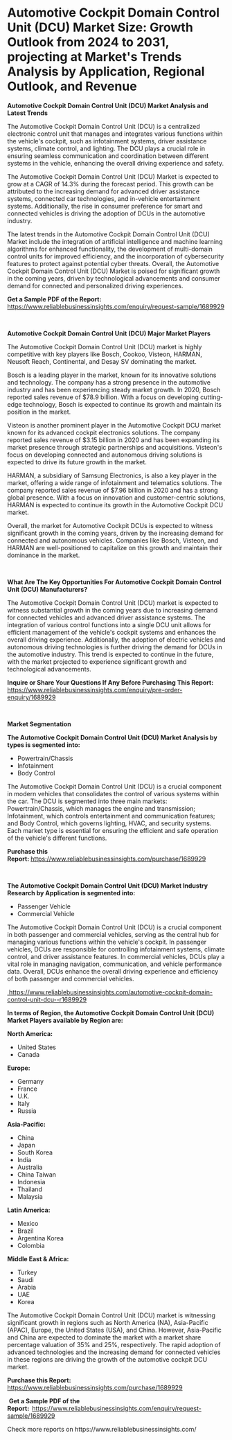 <p><h1>Automotive Cockpit Domain Control Unit (DCU) Market Size: Growth Outlook from 2024 to 2031, projecting at Market's Trends Analysis by Application, Regional Outlook, and Revenue</h1></p><p><strong>Automotive Cockpit Domain Control Unit (DCU) Market Analysis and Latest Trends</strong></p>
<p><p>The Automotive Cockpit Domain Control Unit (DCU) is a centralized electronic control unit that manages and integrates various functions within the vehicle's cockpit, such as infotainment systems, driver assistance systems, climate control, and lighting. The DCU plays a crucial role in ensuring seamless communication and coordination between different systems in the vehicle, enhancing the overall driving experience and safety.</p><p>The Automotive Cockpit Domain Control Unit (DCU) Market is expected to grow at a CAGR of 14.3% during the forecast period. This growth can be attributed to the increasing demand for advanced driver assistance systems, connected car technologies, and in-vehicle entertainment systems. Additionally, the rise in consumer preference for smart and connected vehicles is driving the adoption of DCUs in the automotive industry.</p><p>The latest trends in the Automotive Cockpit Domain Control Unit (DCU) Market include the integration of artificial intelligence and machine learning algorithms for enhanced functionality, the development of multi-domain control units for improved efficiency, and the incorporation of cybersecurity features to protect against potential cyber threats. Overall, the Automotive Cockpit Domain Control Unit (DCU) Market is poised for significant growth in the coming years, driven by technological advancements and consumer demand for connected and personalized driving experiences.</p></p>
<p><strong>Get a Sample PDF of the Report:&nbsp;</strong> <a href="https://www.reliablebusinessinsights.com/enquiry/request-sample/1689929">https://www.reliablebusinessinsights.com/enquiry/request-sample/1689929</a></p>
<p>&nbsp;</p>
<p><strong>Automotive Cockpit Domain Control Unit (DCU) Major Market Players</strong></p>
<p><p>The Automotive Cockpit Domain Control Unit (DCU) market is highly competitive with key players like Bosch, Cookoo, Visteon, HARMAN, Neusoft Reach, Continental, and Desay SV dominating the market. </p><p>Bosch is a leading player in the market, known for its innovative solutions and technology. The company has a strong presence in the automotive industry and has been experiencing steady market growth. In 2020, Bosch reported sales revenue of $78.9 billion. With a focus on developing cutting-edge technology, Bosch is expected to continue its growth and maintain its position in the market.</p><p>Visteon is another prominent player in the Automotive Cockpit DCU market known for its advanced cockpit electronics solutions. The company reported sales revenue of $3.15 billion in 2020 and has been expanding its market presence through strategic partnerships and acquisitions. Visteon's focus on developing connected and autonomous driving solutions is expected to drive its future growth in the market.</p><p>HARMAN, a subsidiary of Samsung Electronics, is also a key player in the market, offering a wide range of infotainment and telematics solutions. The company reported sales revenue of $7.96 billion in 2020 and has a strong global presence. With a focus on innovation and customer-centric solutions, HARMAN is expected to continue its growth in the Automotive Cockpit DCU market.</p><p>Overall, the market for Automotive Cockpit DCUs is expected to witness significant growth in the coming years, driven by the increasing demand for connected and autonomous vehicles. Companies like Bosch, Visteon, and HARMAN are well-positioned to capitalize on this growth and maintain their dominance in the market.</p></p>
<p>&nbsp;</p>
<p><strong>What Are The Key Opportunities For Automotive Cockpit Domain Control Unit (DCU) Manufacturers?</strong></p>
<p><p>The Automotive Cockpit Domain Control Unit (DCU) market is expected to witness substantial growth in the coming years due to increasing demand for connected vehicles and advanced driver assistance systems. The integration of various control functions into a single DCU unit allows for efficient management of the vehicle's cockpit systems and enhances the overall driving experience. Additionally, the adoption of electric vehicles and autonomous driving technologies is further driving the demand for DCUs in the automotive industry. This trend is expected to continue in the future, with the market projected to experience significant growth and technological advancements.</p></p>
<p><strong>Inquire or Share Your Questions If Any Before Purchasing This Report:</strong> <a href="https://www.reliablebusinessinsights.com/enquiry/pre-order-enquiry/1689929">https://www.reliablebusinessinsights.com/enquiry/pre-order-enquiry/1689929</a></p>
<p>&nbsp;</p>
<p><strong>Market Segmentation</strong></p>
<p><strong>The Automotive Cockpit Domain Control Unit (DCU) Market Analysis by types is segmented into:</strong></p>
<p><ul><li>Powertrain/Chassis</li><li>Infotainment</li><li>Body Control</li></ul></p>
<p><p>The Automotive Cockpit Domain Control Unit (DCU) is a crucial component in modern vehicles that consolidates the control of various systems within the car. The DCU is segmented into three main markets: Powertrain/Chassis, which manages the engine and transmission; Infotainment, which controls entertainment and communication features; and Body Control, which governs lighting, HVAC, and security systems. Each market type is essential for ensuring the efficient and safe operation of the vehicle's different functions.</p></p>
<p><strong>Purchase this Report:&nbsp;</strong><a href="https://www.reliablebusinessinsights.com/purchase/1689929">https://www.reliablebusinessinsights.com/purchase/1689929</a></p>
<p>&nbsp;</p>
<p><strong>The Automotive Cockpit Domain Control Unit (DCU) Market Industry Research by Application is segmented into:</strong></p>
<p><ul><li>Passenger Vehicle</li><li>Commercial Vehicle</li></ul></p>
<p><p>The Automotive Cockpit Domain Control Unit (DCU) is a crucial component in both passenger and commercial vehicles, serving as the central hub for managing various functions within the vehicle's cockpit. In passenger vehicles, DCUs are responsible for controlling infotainment systems, climate control, and driver assistance features. In commercial vehicles, DCUs play a vital role in managing navigation, communication, and vehicle performance data. Overall, DCUs enhance the overall driving experience and efficiency of both passenger and commercial vehicles.</p></p>
<p><a href="https://www.reliablebusinessinsights.com/automotive-cockpit-domain-control-unit-dcu--r1689929">&nbsp;https://www.reliablebusinessinsights.com/automotive-cockpit-domain-control-unit-dcu--r1689929</a></p>
<p><strong>In terms of Region, the Automotive Cockpit Domain Control Unit (DCU) Market Players available by Region are:</strong></p>
<p>
    <p> <strong> North America: </strong>
        <ul>
            <li>United States</li>
            <li>Canada</li>
        </ul>
        </p> 
    <p> <strong> Europe: </strong>
        <ul>
            <li>Germany</li>
            <li>France</li>
            <li>U.K.</li>
            <li>Italy</li>
            <li>Russia</li>
        </ul>
        </p> 
    <p> <strong> Asia-Pacific: </strong>
        <ul>
            <li>China</li>
            <li>Japan</li>
            <li>South Korea</li>
            <li>India</li>
            <li>Australia</li>
            <li>China Taiwan</li>
            <li>Indonesia</li>
            <li>Thailand</li>
            <li>Malaysia</li>
        </ul>
        </p> 
    <p> <strong> Latin America: </strong>
        <ul>
            <li>Mexico</li>
            <li>Brazil</li>
            <li>Argentina Korea</li>
            <li>Colombia</li>
        </ul>
        </p> 
    <p> <strong> Middle East & Africa: </strong>
        <ul>
            <li>Turkey</li>
            <li>Saudi</li>
            <li>Arabia</li>
            <li>UAE</li>
            <li>Korea</li>
        </ul>
    </p>
    </p>
<p><p>The Automotive Cockpit Domain Control Unit (DCU) market is witnessing significant growth in regions such as North America (NA), Asia-Pacific (APAC), Europe, the United States (USA), and China. However, Asia-Pacific and China are expected to dominate the market with a market share percentage valuation of 35% and 25%, respectively. The rapid adoption of advanced technologies and the increasing demand for connected vehicles in these regions are driving the growth of the automotive cockpit DCU market.</p></p>
<p><strong>Purchase this Report: </strong><a href="https://www.reliablebusinessinsights.com/purchase/1689929">https://www.reliablebusinessinsights.com/purchase/1689929</a></p>
<p>&nbsp;<strong>Get a Sample PDF of the Report:&nbsp;&nbsp;</strong><a href="https://www.reliablebusinessinsights.com/enquiry/request-sample/1689929">https://www.reliablebusinessinsights.com/enquiry/request-sample/1689929</a></p>
<p><strong></strong></p>
<p>Check more reports on https://www.reliablebusinessinsights.com/</p>